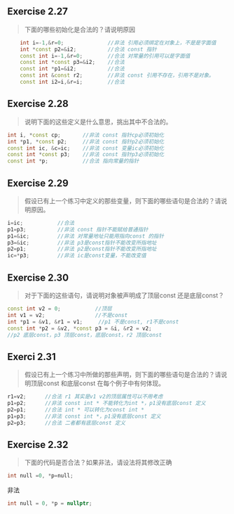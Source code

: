 ## Exercise 2.27

> 下面的哪些初始化是合法的？请说明原因

```cpp
    int i=-1,&r=0;              //非法 引用必须绑定在对象上，不是是字面值
    int *const p2=&i2;          //合法 const 指针
    const int i=-1,&r=0;        //合法 对常量的引用可以是字面值
    const int *const p3=&i2;    //合法 
    const int *p1=&i2;          //合法 
    const int &const r2;        //非法 const 引用不存在，引用不是对象。
    const int i2=i,&r=i;        //合法
```

## Exercise 2.28

> 说明下面的这些定义是什么意思，挑出其中不合法的。

```cpp
int i, *const cp;		//非法 const 指针cp必须初始化
int *p1, *const p2;		//非法 const 指针p2必须初始化
const int ic, &c=ic;	//非法 const 变量ic必须初始化
const int *const p3;	//非法 const 指针p3必须初始化
const int *p;			//合法 指向常量的指针
```

## Exercise 2.29

> 假设已有上一个练习中定义的那些变量，则下面的哪些语句是合法的？请说明原因。

```cpp
i=ic;			//合法 
p1=p3;			//非法 const 指针不能赋给普通指针
p1=&ic;			//非法 对常量地址只能用指向const 的指针
p3=&ic;			//非法 p3是const指针不能改变所指地址
p2=p1;			//非法 p2是const指针不能改变所指地址
ic=*p3;			//非法 ic是const变量，不能改变值
```

## Exercise 2.30
> 对于下面的这些语句，请说明对象被声明成了顶层const 还是底层const？

```cpp
const int v2 = 0;           //顶层
int v1 = v2;                //不是const
int *p1 = &v1, &r1 = v1;     //p1 不是const, r1不是const
const int *p2 = &v2, *const p3 = &i, &r2 = v2;      
//p2 底层const，p3 顶层const，底层const，r2 顶层const 
```

## Exerci 2.31
> 假设已有上一个练习中所做的那些声明，则下面的哪些语句是合法的？请说明顶层const 和底层const 在每个例子中有何体现。

```cpp
r1=v2;      //合法 r1 其实是v1 v2的顶层属性可以不用考虑
p1=p2;      //非法 const int * 不能转化为int *，p1没有底层const 定义
p2=p1;      //合法 int * 可以转化为const int * 
p1=p3;      //非法 const int *，p1没有底层const 定义
p2=p3;      //合法 二者都有底层const 定义
```

## Exercise 2.32
> 下面的代码是否合法？如果非法，请设法将其修改正确

```cpp
int null =0, *p=null;
```

非法
```cpp
int null = 0, *p = nullptr;
```
